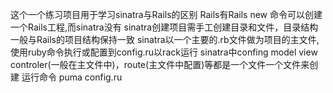 这个一个练习项目用于学习sinatra与Rails的区别
 Rails有Rails new 命令可以创建一个Rails工程,而sinatra没有
 sinatra创建项目需手工创建目录和文件，目录结构一般与Rails的项目结构保持一致
 sinatra以一个主要的.rb文件做为项目的主文件,使用ruby命令执行或配置到config.ru以rack运行
 sinatra中confing model view controler(一般在主文件中)，route(主文件中配置)等都是一个文件一个文件来创建
运行命令
puma config.ru 
